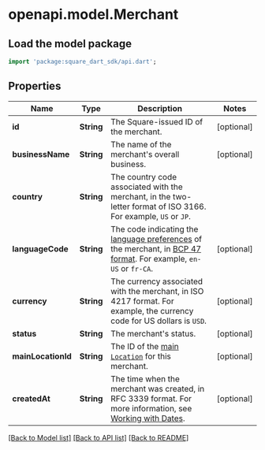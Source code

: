 # openapi.model.Merchant

## Load the model package
```dart
import 'package:square_dart_sdk/api.dart';
```

## Properties
Name | Type | Description | Notes
------------ | ------------- | ------------- | -------------
**id** | **String** | The Square-issued ID of the merchant. | [optional] 
**businessName** | **String** | The name of the merchant's overall business. | [optional] 
**country** | **String** | The country code associated with the merchant, in the two-letter format of ISO 3166. For example, `US` or `JP`. | 
**languageCode** | **String** | The code indicating the [language preferences](https://developer.squareup.com/docs/build-basics/general-considerations/language-preferences) of the merchant, in [BCP 47 format](https://tools.ietf.org/html/bcp47#appendix-A). For example, `en-US` or `fr-CA`. | [optional] 
**currency** | **String** | The currency associated with the merchant, in ISO 4217 format. For example, the currency code for US dollars is `USD`. | [optional] 
**status** | **String** | The merchant's status. | [optional] 
**mainLocationId** | **String** | The ID of the [main `Location`](https://developer.squareup.com/docs/locations-api#about-the-main-location) for this merchant. | [optional] 
**createdAt** | **String** | The time when the merchant was created, in RFC 3339 format.    For more information, see [Working with Dates](https://developer.squareup.com/docs/build-basics/working-with-dates). | [optional] 

[[Back to Model list]](../README.md#documentation-for-models) [[Back to API list]](../README.md#documentation-for-api-endpoints) [[Back to README]](../README.md)


